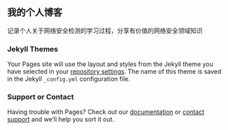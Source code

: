 ## 我的个人博客

记录个人关于网络安全检测的学习过程，分享有价值的网络安全领域知识

### Jekyll Themes

Your Pages site will use the layout and styles from the Jekyll theme you have selected in your [repository settings](https://github.com/akju/akju.github.io/settings). The name of this theme is saved in the Jekyll `_config.yml` configuration file.

### Support or Contact

Having trouble with Pages? Check out our [documentation](https://help.github.com/categories/github-pages-basics/) or [contact support](https://github.com/contact) and we’ll help you sort it out.
